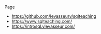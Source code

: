 Page

- https://github.com/levasseurv/sqlteaching
- https://www.sqlteaching.com/
- https://introsql.vlevasseur.com/